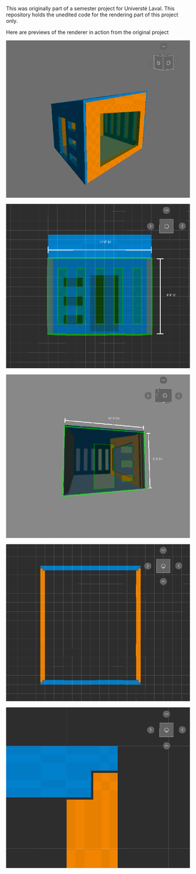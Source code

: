This was originally part of a semester project for Universté Laval. This repository holds the unedited code for the rendering part of this project only.

Here are previews of the renderer in action from the original project

![alt text](previews/preview1.png)

![alt text](previews/preview2.png)

![alt text](previews/preview3.png)

![alt text](previews/preview4.png)

![alt text](previews/preview5.png)